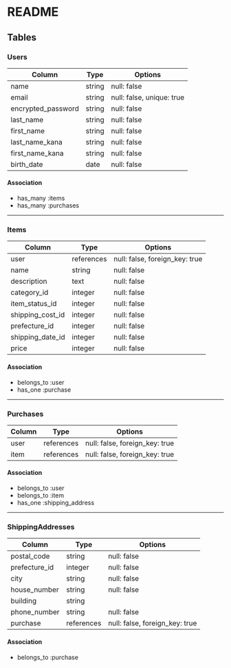 # README

## Tables

### Users

| Column             | Type    | Options                   |
|--------------------|---------|---------------------------|
| name               | string  | null: false              |
| email              | string  | null: false, unique: true |
| encrypted_password | string  | null: false              |
| last_name          | string  | null: false              |
| first_name         | string  | null: false              |
| last_name_kana     | string  | null: false              |
| first_name_kana    | string  | null: false              |
| birth_date         | date    | null: false              |

#### Association
- has_many :items
- has_many :purchases

---

### Items

| Column           | Type       | Options                        |
|------------------|------------|--------------------------------|
| user             | references | null: false, foreign_key: true |
| name             | string     | null: false                   |
| description      | text       | null: false                   |
| category_id      | integer    | null: false                   |
| item_status_id   | integer    | null: false                   |
| shipping_cost_id | integer    | null: false                   |
| prefecture_id    | integer    | null: false                   |
| shipping_date_id | integer    | null: false                   |
| price            | integer    | null: false                   |

#### Association
- belongs_to :user
- has_one :purchase

---

### Purchases

| Column     | Type       | Options                        |
|------------|------------|--------------------------------|
| user       | references | null: false, foreign_key: true |
| item       | references | null: false, foreign_key: true |

#### Association
- belongs_to :user
- belongs_to :item
- has_one :shipping_address

---

### ShippingAddresses

| Column          | Type       | Options                        |
|-----------------|------------|--------------------------------|
| postal_code     | string     | null: false                   |
| prefecture_id   | integer    | null: false                   |
| city            | string     | null: false                   |
| house_number    | string     | null: false                   |
| building        | string                                  |
| phone_number    | string     | null: false                   |
| purchase        | references | null: false, foreign_key: true |

#### Association
- belongs_to :purchase
